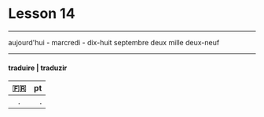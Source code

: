 # Lesson 14

_____________
aujourd'hui - marcredi - dix-huit septembre deux mille  deux-neuf
________


#### traduire | traduzir
:fr: | pt
:-------:| ------:
.  | .|





